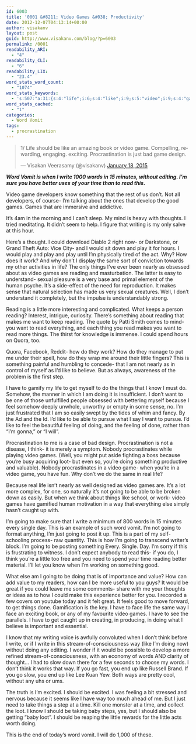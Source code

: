 ```yaml
---
id: 6003
title: '0001 &#8211; Video Games &#038; Productivity'
date: 2012-12-07T04:13:14+00:00
author: visakanv
layout: post
guid: http://www.visakanv.com/blog/?p=6003
permalink: /0001
readability_ARI:
  - "4"
readability_CLI:
  - "6"
readability_LIX:
  - "23.4"
word_stats_word_count:
  - "1074"
word_stats_keywords:
  - 's:507:"a:31:{s:4:"life";i:6;s:4:"like";i:9;s:5:"video";i:9;s:4:"game";i:5;s:15:"procrastination";i:3;s:4:"just";i:4;s:4:"word";i:3;s:5:"vomit";i:3;s:5:"write";i:4;s:5:"words";i:4;s:6:"better";i:3;s:4:"time";i:4;s:4:"read";i:5;s:4:"know";i:5;s:4:"good";i:3;s:5:"games";i:7;s:4:"play";i:4;s:4:"work";i:3;s:4:"same";i:3;s:6:"things";i:6;s:7:"reading";i:6;s:4:"need";i:3;s:5:"makes";i:3;s:4:"well";i:3;s:6:"little";i:5;s:4:"want";i:5;s:7:"because";i:4;s:7:"feeling";i:3;s:5:"think";i:5;s:4:"loot";i:3;s:5:"going";i:7;}";'
word_stats_cached:
  - "1"
categories:
  - Word Vomit
tags:
  - procrastination
---
```

<blockquote class="twitter-tweet" lang="en">
  <p>
    1/ Life should be like an amazing book or video game. Compelling, rewarding, engaging. exciting. Procrastination is just bad game design.
  </p>

  <p>
    &mdash; Visakan Veerasamy (@visakanv) <a href="https://twitter.com/visakanv/status/556798337207136257">January 18, 2015</a>
  </p>
</blockquote>



_**Word Vomit is when I write 1000 words in 15 minutes, without editing. I’m sure you have better uses of your time than to read this.**_

Video game developers know something that the rest of us don&#8217;t. Not all developers, of course- I&#8217;m talking about the ones that develop the good games. Games that are immersive and addictive.

It&#8217;s 4am in the morning and I can&#8217;t sleep. My mind is heavy with thoughts. I tried meditating. It didn&#8217;t seem to help. I figure that writing is my only salve at this hour.

Here&#8217;s a thought. I could download Diablo 2 right now- or Darkstone, or Grand Theft Auto: Vice City- and I would sit down and play it for hours. I would play and play and play until I&#8217;m physically tired of the act. Why? How does it work? And why don&#8217;t I display the same sort of conviction towards my other activities in life? The only things I&#8217;ve ever been nearly as obsessed about as video games are reading and masturbation. The latter is easy to understand- sexual pleasure is a very base and primal element of the human psyche. It&#8217;s a side-effect of the need for reproduction. It makes sense that natural selection has made us very sexual creatures. Well, I don&#8217;t understand it completely, but the impulse is understandably strong.

Reading is a little more interesting and complicated. What keeps a person reading? Interest, intrigue, curiosity. There&#8217;s something about reading that makes me want to keep reading. The quote by Patti Smith comes to mind- you want to read everything, and each thing you read makes you want to read more things. The thirst for knowledge is immense. I could spend hours on Quora, too.

Quora, Facebook, Reddit- how do they work? How do they manage to put me under their spell, how do they wrap me around their little fingers? This is something painful and humbling to concede- that I am not nearly as in control of myself as I&#8217;d like to believe. But as always, awareness of the problem is the first step.

I have to gamify my life to get myself to do the things that I know I must do. Somehow, the manner in which I am doing it is insufficient. I don&#8217;t want to be one of those unfulfilled people obsessed with bettering myself because I feel somehow deeply unwhole, unworthy or empty in some sense, no. I&#8217;m just frustrated that I am so easily swept by the tides of whim and fancy. By the Ad and the Id. I&#8217;d like to be able to pursue what I say I want to pursue. I&#8217;d like to feel the beautiful feeling of doing, and the feeling of done, rather than &#8220;I&#8217;m gonna,&#8221; or &#8220;I will&#8221;.

Procrastination to me is a case of bad design. Procrastination is not a disease, I think- it is merely a symptom. Nobody procrastinates while playing video games. (Well, you might put aside fighting a boss because you&#8217;re busy acquiring loot- but even so, you&#8217;re doing something productive and valuable). Nobody procrastinates in a video game- when you&#8217;re in a video game, you have fun. Why don&#8217;t we do the same in real life?

Because real life isn&#8217;t nearly as well designed as video games are. It&#8217;s a lot more complex, for one, so naturally it&#8217;s not going to be able to be broken down as easily. But when we think about things like school, or work- video games have gamified human motivation in a way that everything else simply hasn&#8217;t caught up with.

I&#8217;m going to make sure that I write a minimum of 800 words in 15 minutes every single day. This is an example of such word vomit. I&#8217;m not going to format anything, I&#8217;m just going to post it up. This is a part of my self-schooling process- raw quantity. This is how I&#8217;m going to transcend writer&#8217;s block. I&#8217;m going to be posting something Every. Single. Day. I&#8217;m sorry if this is frustrating to witness. I don&#8217;t expect anybody to read this- if you do, I think you&#8217;re a little too free and you need to spend your time reading better material. I&#8217;ll let you know when I&#8217;m working on something good.

What else am I going to be doing that is of importance and value? How can add value to my readers, how can I be more useful to you guys? It would be great if you could leave me some comments- share with me your thoughts or ideas as to how I could make this experience better for you. I recorded a few covers on youtube today and it felt great. It feels good to move forward, to get things done. Gamification is the key. I have to face life the same way I face an exciting book, or any of my favourite video games. I have to see the parallels. I have to get caught up in creating, in producing, in doing what I believe is important and essential.

I know that my writing voice is awfully convoluted when I don&#8217;t think before I write, or if I write in this stream-of-consciousness way (like I&#8217;m doing now) without doing any editing. I wonder if it would be possible to develop a more refined stream-of-consciousness, with an economy of words AND clarity of thought&#8230; I had to slow down there for a few seconds to choose my words. I don&#8217;t think it works that way. If you go fast, you end up like Russell Brand. If you go slow, you end up like Lee Kuan Yew. Both ways are pretty cool, without any uhs or ums.

The truth is I&#8217;m excited. I should be excited. I was feeling a bit stressed and nervous because it seems like I have way too much ahead of me. But I just need to take things a step at a time. Kill one monster at a time, and collect the loot. I know I should be taking baby steps, yes, but I should also be getting &#8220;baby loot&#8221;. I should be reaping the little rewards for the little acts worth doing.

This is the end of today&#8217;s word vomit. I will do 1,000 of these.
